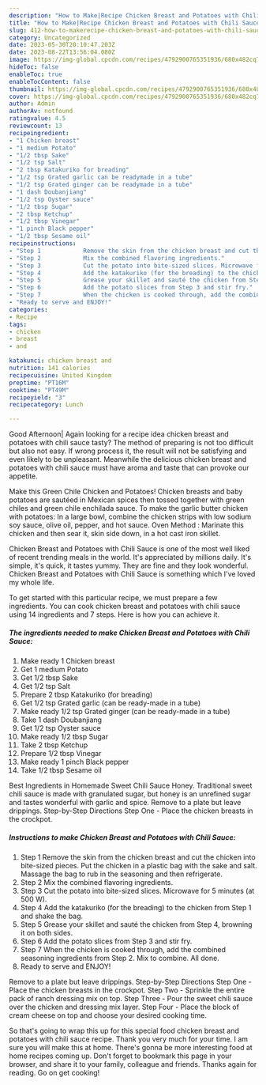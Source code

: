 ```yaml
---
description: "How to Make|Recipe Chicken Breast and Potatoes with Chili Sauce {That is Simple"
title: "How to Make|Recipe Chicken Breast and Potatoes with Chili Sauce {That is Simple"
slug: 412-how-to-makerecipe-chicken-breast-and-potatoes-with-chili-sauce-that-is-simple
category: Uncategorized
date: 2023-05-30T20:10:47.203Z
date: 2023-08-22T13:56:04.080Z
image: https://img-global.cpcdn.com/recipes/4792900765351936/680x482cq70/chicken-breast-and-potatoes-with-chili-sauce-recipe-main-photo.jpg
hideToc: false
enableToc: true
enableTocContent: false
thumbnail: https://img-global.cpcdn.com/recipes/4792900765351936/680x482cq70/chicken-breast-and-potatoes-with-chili-sauce-recipe-main-photo.jpg
cover: https://img-global.cpcdn.com/recipes/4792900765351936/680x482cq70/chicken-breast-and-potatoes-with-chili-sauce-recipe-main-photo.jpg
author: Admin
authorAv: notfound
ratingvalue: 4.5
reviewcount: 13
recipeingredient:
- "1 Chicken breast"
- "1 medium Potato"
- "1/2 tbsp Sake"
- "1/2 tsp Salt"
- "2 tbsp Katakuriko for breading"
- "1/2 tsp Grated garlic can be readymade in a tube"
- "1/2 tsp Grated ginger can be readymade in a tube"
- "1 dash Doubanjiang"
- "1/2 tsp Oyster sauce"
- "1/2 tbsp Sugar"
- "2 tbsp Ketchup"
- "1/2 tbsp Vinegar"
- "1 pinch Black pepper"
- "1/2 tbsp Sesame oil"
recipeinstructions:
- "Step 1            Remove the skin from the chicken breast and cut the chicken into bite-sized pieces. Put the chicken in a plastic bag with the sake and salt. Massage the bag to rub in the seasoning and then refrigerate."
- "Step 2            Mix the combined flavoring ingredients."
- "Step 3            Cut the potato into bite-sized slices. Microwave for 5 minutes (at 500 W)."
- "Step 4            Add the katakuriko (for the breading) to the chicken from Step 1 and shake the bag."
- "Step 5            Grease your skillet and sauté the chicken from Step 4, browning it on both sides."
- "Step 6            Add the potato slices from Step 3 and stir fry."
- "Step 7            When the chicken is cooked through, add the combined seasoning ingredients from Step 2. Mix to combine. All done."
- "Ready to serve and ENJOY!"
categories:
- Recipe
tags:
- chicken
- breast
- and

katakunci: chicken breast and 
nutrition: 141 calories
recipecuisine: United Kingdom
preptime: "PT16M"
cooktime: "PT49M"
recipeyield: "3"
recipecategory: Lunch

---
```



Good Afternoon| Again looking for a recipe idea chicken breast and potatoes with chili sauce tasty? The method of preparing is not too difficult but also not easy. If wrong process it, the result will not be satisfying and even likely to be unpleasant. Meanwhile the delicious chicken breast and potatoes with chili sauce must have aroma and taste that can provoke our appetite.





Make this Green Chile Chicken and Potatoes! Chicken breasts and baby potatoes are sautéed in Mexican spices then tossed together with green chiles and green chile enchilada sauce. To make the garlic butter chicken with potatoes: In a large bowl, combine the chicken strips with low sodium soy sauce, olive oil, pepper, and hot sauce. Oven Method : Marinate this chicken and then sear it, skin side down, in a hot cast iron skillet.

Chicken Breast and Potatoes with Chili Sauce is one of the most well liked of recent trending meals in the world. It's appreciated by millions daily. It's simple, it's quick, it tastes yummy. They are fine and they look wonderful. Chicken Breast and Potatoes with Chili Sauce is something which I've loved my whole life.


To get started with this particular recipe, we must prepare a few ingredients. You can cook chicken breast and potatoes with chili sauce using 14 ingredients and 7 steps. Here is how you can achieve it.

<!--inarticleads1-->

##### The ingredients needed to make Chicken Breast and Potatoes with Chili Sauce:

1. Make ready 1 Chicken breast
1. Get 1 medium Potato
1. Get 1/2 tbsp Sake
1. Get 1/2 tsp Salt
1. Prepare 2 tbsp Katakuriko (for breading)
1. Get 1/2 tsp Grated garlic (can be ready-made in a tube)
1. Make ready 1/2 tsp Grated ginger (can be ready-made in a tube)
1. Take 1 dash Doubanjiang
1. Get 1/2 tsp Oyster sauce
1. Make ready 1/2 tbsp Sugar
1. Take 2 tbsp Ketchup
1. Prepare 1/2 tbsp Vinegar
1. Make ready 1 pinch Black pepper
1. Take 1/2 tbsp Sesame oil


Best Ingredients in Homemade Sweet Chili Sauce Honey. Traditional sweet chili sauce is made with granulated sugar, but honey is an unrefined sugar and tastes wonderful with garlic and spice. Remove to a plate but leave drippings. Step-by-Step Directions Step One - Place the chicken breasts in the crockpot. 

<!--inarticleads2-->

##### Instructions to make Chicken Breast and Potatoes with Chili Sauce:

1. Step 1            Remove the skin from the chicken breast and cut the chicken into bite-sized pieces. Put the chicken in a plastic bag with the sake and salt. Massage the bag to rub in the seasoning and then refrigerate.
1. Step 2            Mix the combined flavoring ingredients.
1. Step 3            Cut the potato into bite-sized slices. Microwave for 5 minutes (at 500 W).
1. Step 4            Add the katakuriko (for the breading) to the chicken from Step 1 and shake the bag.
1. Step 5            Grease your skillet and sauté the chicken from Step 4, browning it on both sides.
1. Step 6            Add the potato slices from Step 3 and stir fry.
1. Step 7            When the chicken is cooked through, add the combined seasoning ingredients from Step 2. Mix to combine. All done.
1. Ready to serve and ENJOY!

Remove to a plate but leave drippings. Step-by-Step Directions Step One - Place the chicken breasts in the crockpot. Step Two - Sprinkle the entire pack of ranch dressing mix on top. Step Three - Pour the sweet chili sauce over the chicken and dressing mix layer. Step Four - Place the block of cream cheese on top and choose your desired cooking time. 

So that's going to wrap this up for this special food chicken breast and potatoes with chili sauce recipe. Thank you very much for your time. I am sure you will make this at home. There's gonna be more interesting food at home recipes coming up. Don't forget to bookmark this page in your browser, and share it to your family, colleague and friends. Thanks again for reading. Go on get cooking!
